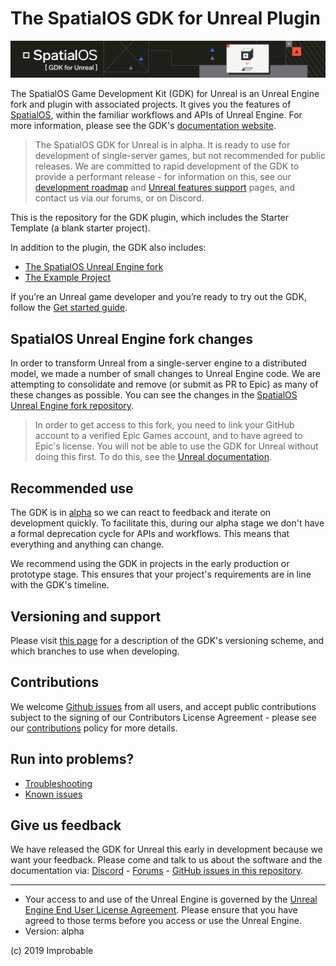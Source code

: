 # The SpatialOS GDK for Unreal Plugin

![](SpatialGDK/Documentation/spatialos-gdkforunreal-header.png)

The SpatialOS Game Development Kit (GDK) for Unreal is an Unreal Engine fork and plugin with associated projects. It gives you the features of [SpatialOS](https://spatialos.improbable.io/docs/reference/latest), within the familiar workflows and APIs of Unreal Engine. For more information, please see the GDK's [documentation website](https://docs.improbable.io/unreal/latest).

> The SpatialOS GDK for Unreal is in alpha. It is ready to use for development of single-server games, but not recommended for public releases. We are committed to rapid development of the GDK to provide a performant release - for information on this, see our [development roadmap](https://github.com/spatialos/UnrealGDK/projects/1) and [Unreal features support](https://docs.improbable.io/unreal/latest/unreal-features-support) pages, and contact us via our forums, or on Discord.

This is the repository for the GDK plugin, which includes the Starter Template (a blank starter project).

In addition to the plugin, the GDK also includes:

* [The SpatialOS Unreal Engine fork](https://github.com/improbableio/UnrealEngine)
* [The Example Project](https://github.com/spatialos/UnrealGDKExampleProject)
  
If you’re an Unreal game developer and you’re ready to try out the GDK, follow the [Get started guide](https://docs.improbable.io/unreal/latest/content/get-started/introduction). 

## SpatialOS Unreal Engine fork changes
In order to transform Unreal from a single-server engine to a distributed model, we made a number of small changes to Unreal Engine code. We are attempting to consolidate and remove (or submit as PR to Epic) as many of these changes as possible. You can see the changes in the [SpatialOS Unreal Engine fork repository](https://github.com/improbableio/UnrealEngine).

> In order to get access to this fork, you need to link your GitHub account to a verified Epic Games account, and to have agreed to Epic's license. You will not be able to use the GDK for Unreal without doing this first. To do this, see the [Unreal documentation](https://www.unrealengine.com/en-US/ue4-on-github).

## Recommended use
The GDK is in [alpha](https://docs.improbable.io/reference/latest/shared/release-policy#maturity-stages) so we can react to feedback and iterate on development quickly. To facilitate this, during our alpha stage we don't have a formal deprecation cycle for APIs and workflows. This means that everything and anything can change.

We recommend using the GDK in projects in the early production or prototype stage. This ensures that your project's requirements are in line with the GDK's timeline.

## Versioning and support
Please visit [this page](https://docs.improbable.io/unreal/latest/content/pricing-and-support/versioning-scheme) for a description of the GDK's versioning scheme, and which branches to use when developing.

## Contributions
We welcome [Github issues](https://github.com/spatialos/UnrealGDK/issues) from all users, and accept public contributions subject to the signing of our Contributors License Agreement - please see our [contributions](CONTRIBUTING.md) policy for more details. 

## Run into problems?
* [Troubleshooting](https://docs.improbable.io/unreal/latest/content/troubleshooting)
* [Known issues](https://github.com/spatialos/UnrealGDK/projects/2)

## Give us feedback
We have released the GDK for Unreal this early in development because we want your feedback. Please come and talk to us about the software and the documentation via: [Discord](https://discordapp.com/channels/311273633307951114/339471548647866368) - [Forums](https://forums.improbable.io/) - [GitHub issues in this repository](https://github.com/spatialos/UnrealGDK/issues).

------

* Your access to and use of the Unreal Engine is governed by the [Unreal Engine End User License Agreement](https://www.unrealengine.com/en-US/previous-versions/udk-licensing-resources?sessionInvalidated=true). Please ensure that you have agreed to those terms before you access or use the Unreal Engine.
* Version: alpha

(c) 2019 Improbable
